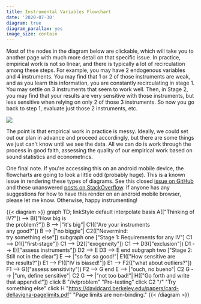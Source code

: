 ```yaml
---
title: Instrumental Variables Flowchart
date: '2020-07-30'
diagram: true
diagram_parallax: yes
image_size: contain
---
```



Most of the nodes in the diagram below are clickable, which will take you to another page with much more detail on that specific issue. In practice, empirical work is not so linear, and there is typically a lot of recirculation among these steps. For example, you may have 2 endogenous variables and 4 instruments. You may find that 1 or 2 of those instruments are weak, and as you learn this information, you are constantly recirculating in stage 1. You may settle on 3 instruments that seem to work well. Then, in Stage 2, you may find that your results are very sensitive with those instruments, but less sensitive when relying on only 2 of those 3 instruments. So now you go back to step 1, evaluate just those 2 instruments, etc.

![](https://media.giphy.com/media/l0IylOPCNkiqOgMyA/giphy.gif)

The point is that empirical work in practice is messy. Ideally, we could set out our plan in advance and proceed accordingly, but there are some things we just can't know until we see the data. All we can do is work through the process in good faith, assessing the quality of our empirical work based on sound statistics and econometrics. 

One final note. If you're accessing this on an android mobile device, the flowcharts are going to look a little odd (probably huge). This is a known issue in rendering these types of diagrams. See this closed [issue on GitHub](https://github.com/mermaid-js/mermaid/issues/816) and these unanswered [posts on StackOverflow](https://stackoverflow.com/search?q=%5Bmermaid%5D+chrome). If anyone has any suggestions for how to have this render on an android mobile browser, please let me know. Otherwise, happy instrumenting!


{{< diagram >}}
graph TD;
    linkStyle default interpolate basis
    A(["Thinking of IV?"]) --> B(["How big is<br> the problem?"])
    B --> |"it's big"| C1(["Are your instruments<br> any good?"])
    B --> |"no biggie"| C2(["Nevermind:<br> try something else"])
    subgraph one ["Stage 1: Requirements for any IV"]
    C1 --> D1(["first-stage"])
    C1 --> D2(["exogeneity"])
    C1 --> D3(["exclusion"])
    D1 --> E(["assess instruments"])
    D2 --> E
    D3 --> E
    end
    subgraph two ["Stage 2: Still not in the clear"]
    E --> |"so far so good!"| E1(["How sensitive are<br> the results?"])
    E1 --> F1(["IV is biased!"])
    E1 --> F2(["what about outliers?"])
    F1 --> G(["assess sensitivity"])
    F2 --> G
    end
    E --> |"ouch, no bueno"| C2
    G --> |"um, define sensitive"| C2
    G --> |"not too bad!"| H(["Go forth and write<br> that appendix!"])
    click B "/iv/problem" "Pre-testing"
    click C2 "/" "Try something else"
    click H "https://davidcard.berkeley.edu/papers/card-dellavigna-pagelimits.pdf" "Page limits are non-binding."
{{< /diagram >}}

